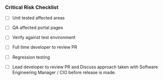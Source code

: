 ### Critical Risk Checklist

* [ ] Unit tested affected areas
* [ ] QA affected portal pages
* [ ] Verify against test environment

* [ ] Full time developer to review PR
* [ ] Regression testing

* [ ] Lead developer to review PR and Discuss approach taken with Software Engineering Manager / CIO before release is made.